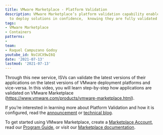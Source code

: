 ```yaml
---
title: VMware Marketplace - Platform Validation
description: VMware Marketplace’s platform validation capability enables developers
  to deploy solutions in confidence,  knowing they are fully validated and tested.
tags:
- VMware Marketplace
- Containers
patterns:
-
team:
- Raquel Campuzano Godoy
youtube_id: NsCUCX9wI6Q
date: '2021-07-13'
lastmod: '2021-07-13'
---
```


Through this new service, ISVs can validate the latest versions of their applications on the latest versions of VMware deployment platforms and vice-versa. In this video,  you will learn step-by-step how applications are validated on VMware Marketplace (https://www.vmware.com/products/vmware-marketplace.html). 

If you’re interested in learning more about Platform Validation and how it is configured, read the [announcement](https://tanzu.vmware.com/content/blog/vmware-continuous-automated-validation-isv-ecosystem-solutions) or [technical blog](https://tanzu.vmware.com/content/blog/continuous-and-automated-validation-tanzu-solutions-vmware-marketplace-what-why-how). 

To get started using VMware Marketplace, create a [Marketplace Account](https://marketplace.cloud.vmware.com/), read our [Program Guide](https://www.vmware.com/content/dam/digitalmarketing/vmware/en/pdf/products/market-place/vmw-marketplace-program-guide.pdf), or visit our [Marketplace documentation](https://docs.vmware.com/en/VMware-Marketplace/index.html).